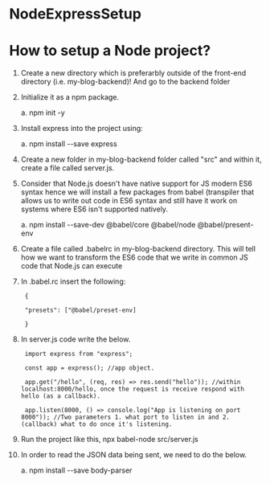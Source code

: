 # NodeExpressSetup


# How to setup a Node project?

1. Create a new directory which is preferarbly outside of the front-end directory (i.e. my-blog-backend)! And go to the backend folder

2. Initialize it as a npm package. 

    a. npm init -y
    
3. Install express into the project using:

    a. npm install --save express
    
4. Create a new folder in my-blog-backend folder called "src" and within it, create a file called server.js.

5. Consider that Node.js doesn't have native support for JS modern ES6 syntax hence we will install a few packages from babel (transpiler that allows us to write out code in ES6 syntax and still have it work on systems where ES6 isn't supported natively. 

    a. npm install --save-dev @babel/core @babel/node @babel/present-env

5. Create a file called .babelrc in my-blog-backend directory. This will tell how we want to transform the ES6 code that we write in common JS code that Node.js can execute

6. In .babel.rc insert the following:

        {
    
        "presets": ["@babel/preset-env]
    
        }

7. In server.js code write the below. 

        import express from "express"; 

        const app = express(); //app object.

        app.get("/hello", (req, res) => res.send("hello")); //within localhost:8000/hello, once the request is receive respond with hello (as a callback). 

        app.listen(8000, () => console.log("App is listening on port 8000")); //Two parameters 1. what port to listen in and 2. (callback) what to do once it's listening. 
    
    
8. Run the project like this, npx babel-node src/server.js
    
9. In order to read the JSON data being sent, we need to do the below. 

    a. npm install --save body-parser
